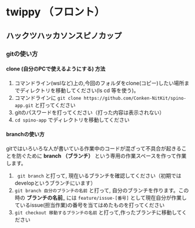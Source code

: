 # twippy （フロント）
## ハックツハッカソンスピノカップ

### gitの使い方
#### clone (自分のPCで使えるようにする) 方法
1. コマンドライン(wslなど)上の,今回のフォルダをclone(コピー)したい場所までディレクトリを移動してください(ls cd 等を使う)。
2. コマンドラインに ``` git clone https://github.com/Conken-NitKit/spino-app.git ``` と打ってください
3. gitのパスワードを打ってください（打った内容は表示されない）
4. ``` cd spino-app ``` でディレクトリを移動してください

#### branchの使い方
gitではいろいろな人が書いている作業中のコードが混ざって不具合が起きることを防ぐために __branch （ブランチ）__ という専用の作業スペースを作って作業します。

1. ``` git branch``` と打って, 現在いるブランチを確認してください（初期ではdevelopというブランチにいます）
2. ``` git branch 自分のブランチの名前 ``` と打って, 自分のブランチを作ります。この時の __ブランチの名前___ には ``` feature/issue-[番号] ``` として現在自分が作業しているissue(担当作業)の番号を当てはめたものを打ってください
3. ``` git checkout 移動するブランチの名前 ``` と打って,作ったブランチに移動してください
